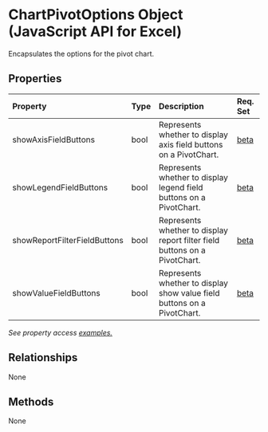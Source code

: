 # ChartPivotOptions Object (JavaScript API for Excel)

Encapsulates the options for the pivot chart.

## Properties

| Property	   | Type	|Description| Req. Set|
|:---------------|:--------|:----------|:----|
|showAxisFieldButtons|bool|Represents whether to display axis field buttons on a PivotChart.|[beta](../requirement-sets/excel-api-requirement-sets.md)|
|showLegendFieldButtons|bool|Represents whether to display legend field buttons on a PivotChart.|[beta](../requirement-sets/excel-api-requirement-sets.md)|
|showReportFilterFieldButtons|bool|Represents whether to display report filter field buttons on a PivotChart.|[beta](../requirement-sets/excel-api-requirement-sets.md)|
|showValueFieldButtons|bool|Represents whether to display show value field buttons on a PivotChart.|[beta](../requirement-sets/excel-api-requirement-sets.md)|

_See property access [examples.](#property-access-examples)_

## Relationships
None


## Methods
None

